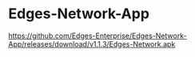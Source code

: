 # Edges-Network-App

https://github.com/Edges-Enterprise/Edges-Network-App/releases/download/v1.1.3/Edges-Network.apk
